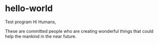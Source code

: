 # hello-world
Test program
Hi Humans,

These are committed people who are creating wonderful things that could help the mankind in the near future.
